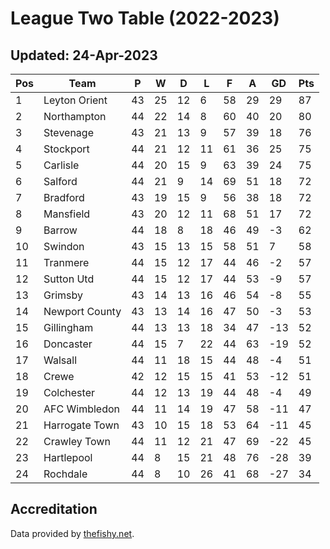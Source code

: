 # League Two Table (2022-2023)
## Updated: 24-Apr-2023

| Pos | Team | P | W | D | L | F | A | GD | Pts |
| --- | --- | --- | --- | --- | --- | --- | --- | --- | --- |
| 1 | Leyton Orient | 43 | 25 | 12 | 6 | 58 | 29 | 29 | 87 |
| 2 | Northampton | 44 | 22 | 14 | 8 | 60 | 40 | 20 | 80 |
| 3 | Stevenage | 43 | 21 | 13 | 9 | 57 | 39 | 18 | 76 |
| 4 | Stockport | 44 | 21 | 12 | 11 | 61 | 36 | 25 | 75 |
| 5 | Carlisle | 44 | 20 | 15 | 9 | 63 | 39 | 24 | 75 |
| 6 | Salford | 44 | 21 | 9 | 14 | 69 | 51 | 18 | 72 |
| 7 | Bradford | 43 | 19 | 15 | 9 | 56 | 38 | 18 | 72 |
| 8 | Mansfield | 43 | 20 | 12 | 11 | 68 | 51 | 17 | 72 |
| 9 | Barrow | 44 | 18 | 8 | 18 | 46 | 49 | -3 | 62 |
| 10 | Swindon | 43 | 15 | 13 | 15 | 58 | 51 | 7 | 58 |
| 11 | Tranmere | 44 | 15 | 12 | 17 | 44 | 46 | -2 | 57 |
| 12 | Sutton Utd | 44 | 15 | 12 | 17 | 44 | 53 | -9 | 57 |
| 13 | Grimsby | 43 | 14 | 13 | 16 | 46 | 54 | -8 | 55 |
| 14 | Newport County | 43 | 13 | 14 | 16 | 47 | 50 | -3 | 53 |
| 15 | Gillingham | 44 | 13 | 13 | 18 | 34 | 47 | -13 | 52 |
| 16 | Doncaster | 44 | 15 | 7 | 22 | 44 | 63 | -19 | 52 |
| 17 | Walsall | 44 | 11 | 18 | 15 | 44 | 48 | -4 | 51 |
| 18 | Crewe | 42 | 12 | 15 | 15 | 41 | 53 | -12 | 51 |
| 19 | Colchester | 44 | 12 | 13 | 19 | 44 | 48 | -4 | 49 |
| 20 | AFC Wimbledon | 44 | 11 | 14 | 19 | 47 | 58 | -11 | 47 |
| 21 | Harrogate Town | 43 | 10 | 15 | 18 | 53 | 64 | -11 | 45 |
| 22 | Crawley Town | 44 | 11 | 12 | 21 | 47 | 69 | -22 | 45 |
| 23 | Hartlepool | 44 | 8 | 15 | 21 | 48 | 76 | -28 | 39 |
| 24 | Rochdale | 44 | 8 | 10 | 26 | 41 | 68 | -27 | 34 |

## Accreditation 

Data provided by [thefishy.net](https://www.thefishy.net/).